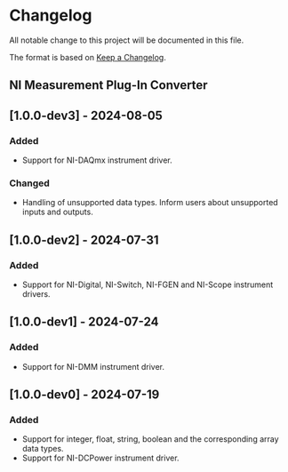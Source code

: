 # Changelog

All notable change to this project will be documented in this file.

The format is based on [Keep a Changelog](https://keepachangelog.com/en/1.1.0/).

## NI Measurement Plug-In Converter

## [1.0.0-dev3] - 2024-08-05

### Added

- Support for NI-DAQmx instrument driver.

### Changed

- Handling of unsupported data types. Inform users about unsupported inputs and outputs.

## [1.0.0-dev2] - 2024-07-31

### Added

- Support for NI-Digital, NI-Switch, NI-FGEN and NI-Scope instrument drivers.

## [1.0.0-dev1] - 2024-07-24

### Added

- Support for NI-DMM instrument driver.

## [1.0.0-dev0] - 2024-07-19

### Added

- Support for integer, float, string, boolean and the corresponding array data types.
- Support for NI-DCPower instrument driver.
